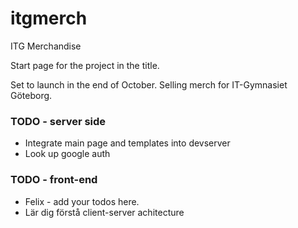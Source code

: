 # itgmerch
ITG Merchandise

Start page for the project in the title.

Set to launch in the end of October.
Selling merch for IT-Gymnasiet Göteborg.

### TODO - server side
+ Integrate main page and templates into devserver
+ Look up google auth

### TODO - front-end
+ Felix - add your todos here.
+ Lär dig förstå client-server achitecture
